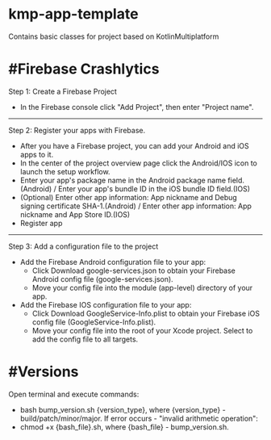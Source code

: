 # kmp-app-template
Contains basic classes for project based on KotlinMultiplatform

#Firebase Crashlytics
===============
Step 1: Create a Firebase Project
* In the Firebase console click "Add Project", then enter "Project name".
---------------
Step 2: Register your apps with Firebase.
* After you have a Firebase project, you can add your Android and iOS apps to it.
* In the center of the project overview page click the Android/IOS icon to launch the setup workflow.
* Enter your app's package name in the Android package name field.(Android) / Enter your app's bundle ID in the iOS bundle ID field.(IOS)
* (Optional) Enter other app information: App nickname and Debug signing certificate SHA-1.(Android) / Enter other app information: App nickname and App Store ID.(IOS)
* Register app
--------------
Step 3: Add a configuration file to the project
* Add the Firebase Android configuration file to your app:
  * Click Download google-services.json to obtain your Firebase Android config file (google-services.json).
  * Move your config file into the module (app-level) directory of your app.
* Add the Firebase IOS configuration file to your app:
  * Click Download GoogleService-Info.plist to obtain your Firebase iOS config file (GoogleService-Info.plist).
  * Move your config file into the root of your Xcode project. Select to add the config file to all targets.

#Versions
===============
Open terminal and execute commands:
  * bash bump_version.sh {version_type}, where {version_type} - build/patch/minor/major.
If error occurs - "invalid arithmetic operation":
  * chmod +x {bash_file}.sh, where {bash_file} - bump_version.sh.
